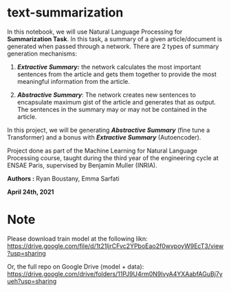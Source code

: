# text-summarization

In this notebook, we will use Natural Language Processing for **Summarization Task**. 
In this task, a summary of a given article/document is generated when passed through a network. There are 2 types of summary generation mechanisms:

1. ***Extractive Summary:*** the network calculates the most important sentences from the article and gets them together to provide the most meaningful information from the article.

2. ***Abstractive Summary***: The network creates new sentences to encapsulate maximum gist of the article and generates that as output. The sentences in the summary may or may not be contained in the article. 

In this project, we will be generating ***Abstractive Summary*** (fine tune a Transformer) and  a bonus with ***Extractive Summary*** (Autoencoder).

Project done as part of the Machine Learning for Natural Language Processing course, taught during the third year of the engineering cycle at ENSAE Paris, supervised by Benjamin Muller (INRIA).

**Authors :** Ryan Boustany, Emma Sarfati

**April 24th, 2021**

# Note
Please download train model at the following likn: https://drive.google.com/file/d/1t21ljrCFvc2YPboEao2f0wvpoyW9EcT3/view?usp=sharing

Or, the full repo on Google Drive (model + data): https://drive.google.com/drive/folders/11PJ9U4rm0N9lvyA4YXAabfAGuBj7yueh?usp=sharing
